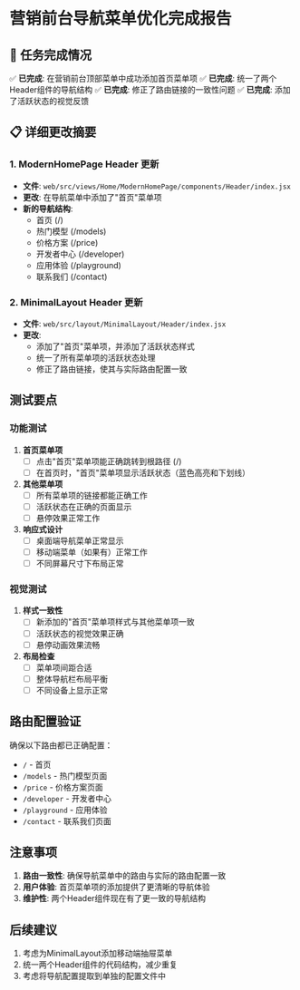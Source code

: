 # 营销前台导航菜单优化完成报告

## 🎯 任务完成情况

✅ **已完成**: 在营销前台顶部菜单中成功添加首页菜单项
✅ **已完成**: 统一了两个Header组件的导航结构
✅ **已完成**: 修正了路由链接的一致性问题
✅ **已完成**: 添加了活跃状态的视觉反馈

## 📋 详细更改摘要

### 1. ModernHomePage Header 更新
- **文件**: `web/src/views/Home/ModernHomePage/components/Header/index.jsx`
- **更改**: 在导航菜单中添加了"首页"菜单项
- **新的导航结构**:
  - 首页 (/)
  - 热门模型 (/models)
  - 价格方案 (/price)
  - 开发者中心 (/developer)
  - 应用体验 (/playground)
  - 联系我们 (/contact)

### 2. MinimalLayout Header 更新
- **文件**: `web/src/layout/MinimalLayout/Header/index.jsx`
- **更改**: 
  - 添加了"首页"菜单项，并添加了活跃状态样式
  - 统一了所有菜单项的活跃状态处理
  - 修正了路由链接，使其与实际路由配置一致

## 测试要点

### 功能测试
1. **首页菜单项**
   - [ ] 点击"首页"菜单项能正确跳转到根路径 (/)
   - [ ] 在首页时，"首页"菜单项显示活跃状态（蓝色高亮和下划线）

2. **其他菜单项**
   - [ ] 所有菜单项的链接都能正确工作
   - [ ] 活跃状态在正确的页面显示
   - [ ] 悬停效果正常工作

3. **响应式设计**
   - [ ] 桌面端导航菜单正常显示
   - [ ] 移动端菜单（如果有）正常工作
   - [ ] 不同屏幕尺寸下布局正常

### 视觉测试
1. **样式一致性**
   - [ ] 新添加的"首页"菜单项样式与其他菜单项一致
   - [ ] 活跃状态的视觉效果正确
   - [ ] 悬停动画效果流畅

2. **布局检查**
   - [ ] 菜单项间距合适
   - [ ] 整体导航栏布局平衡
   - [ ] 不同设备上显示正常

## 路由配置验证

确保以下路由都已正确配置：
- `/` - 首页
- `/models` - 热门模型页面
- `/price` - 价格方案页面
- `/developer` - 开发者中心
- `/playground` - 应用体验
- `/contact` - 联系我们页面

## 注意事项

1. **路由一致性**: 确保导航菜单中的路由与实际的路由配置一致
2. **用户体验**: 首页菜单项的添加提供了更清晰的导航体验
3. **维护性**: 两个Header组件现在有了更一致的导航结构

## 后续建议

1. 考虑为MinimalLayout添加移动端抽屉菜单
2. 统一两个Header组件的代码结构，减少重复
3. 考虑将导航配置提取到单独的配置文件中
